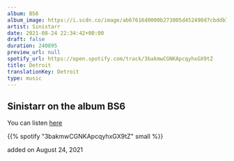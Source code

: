 ```yaml
---
album: BS6
album_image: https://i.scdn.co/image/ab67616d0000b273005d452490d7cbddb73df152
artist: Sinistarr
date: 2021-08-24 22:34:42+00:00
draft: false
duration: 240895
preview_url: null
spotify_url: https://open.spotify.com/track/3bakmwCGNKApcqyhxGX9tZ
title: Detroit
translationKey: Detroit
type: music
---
```


## Sinistarr on the album BS6

You can listen [here](https://open.spotify.com/track/3bakmwCGNKApcqyhxGX9tZ)

{{% spotify "3bakmwCGNKApcqyhxGX9tZ" small %}}

added on August 24, 2021
